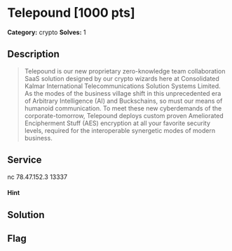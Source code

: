 # Telepound [1000 pts]

**Category:** crypto
**Solves:** 1

## Description
>Telepound is our new proprietary zero-knowledge team collaboration SaaS solution
designed by our crypto wizards here at Consolidated Kalmar International Telecommunications Solution Systems Limited.
As the modes of the business village shift in this unprecedented era of Arbitrary Intelligence (AI) and Buckschains,
so must our means of humanoid communication. To meet these new cyberdemands of the corporate-tomorrow,
Telepound deploys custom proven Ameliorated Encipherment Stuff (AES) encryption at all your favorite security levels,
required for the interoperable synergetic modes of modern business.

## Service
nc 78.47.152.3 13337

#### Hint 

## Solution

## Flag

